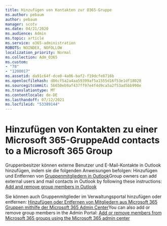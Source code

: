 ```yaml
---
title: Hinzufügen von Kontakten zur O365-Gruppe
ms.author: pebaum
author: pebaum
manager: scotv
ms.date: 04/21/2020
ms.audience: Admin
ms.topic: article
ms.service: o365-administration
ROBOTS: NOINDEX, NOFOLLOW
localization_priority: Normal
ms.collection: Adm_O365
ms.custom:
- "78"
- "1200017"
ms.assetid: da91c64f-dce0-4a06-baf2-f19dcfe8716b
ms.openlocfilehash: d86cf5a2a4aa59399af5a1555d16f53e1df18028
ms.sourcegitcommit: 56650eb9af437ff97e4f4d9ca5a2f53ad5bb990e
ms.translationtype: MT
ms.contentlocale: de-DE
ms.lasthandoff: 07/12/2021
ms.locfileid: "53389144"
---
```

# <a name="add-contacts-to-a-microsoft-365-group"></a><span data-ttu-id="4a6c9-102">Hinzufügen von Kontakten zu einer Microsoft 365-Gruppe</span><span class="sxs-lookup"><span data-stu-id="4a6c9-102">Add contacts to a Microsoft 365 Group</span></span>

<span data-ttu-id="4a6c9-103">Gruppenbesitzer können externe Benutzer und E-Mail-Kontakte in Outlook hinzufügen, indem sie die folgenden Anweisungen befolgen: Hinzufügen und Entfernen von [Gruppenmitgliedern in Outlook](https://support.office.com/article/3b650f4a-5c9b-4f94-a1bb-0cca4b1091de?wt.mc_id=add_contacts_group.aspx)</span><span class="sxs-lookup"><span data-stu-id="4a6c9-103">Group owners can add external users and mail contacts in Outlook by following these instructions: [Add and remove group members in Outlook](https://support.office.com/article/3b650f4a-5c9b-4f94-a1bb-0cca4b1091de?wt.mc_id=add_contacts_group.aspx)</span></span>
  
<span data-ttu-id="4a6c9-104">Sie können auch Gruppenmitglieder im Verwaltungsportal hinzufügen oder entfernen: [Hinzufügen oder Entfernen von Mitgliedern aus Microsoft 365 Gruppen mithilfe der Microsoft 365 Admin Center](/microsoft-365/admin/create-groups/add-or-remove-members-from-groups)</span><span class="sxs-lookup"><span data-stu-id="4a6c9-104">You can also add or remove group members in the Admin Portal: [Add or remove members from Microsoft 365 groups using the Microsoft 365 admin center](/microsoft-365/admin/create-groups/add-or-remove-members-from-groups)</span></span>
